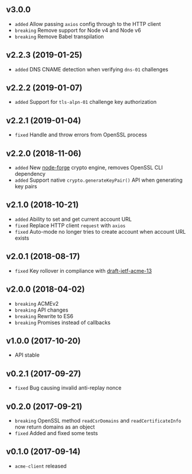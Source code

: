 ## v3.0.0

* `added` Allow passing `axios` config through to the HTTP client
* `breaking` Remove support for Node v4 and Node v6
* `breaking` Remove Babel transpilation


## v2.2.3 (2019-01-25)

* `added` DNS CNAME detection when verifying `dns-01` challenges


## v2.2.2 (2019-01-07)

* `added` Support for `tls-alpn-01` challenge key authorization


## v2.2.1 (2019-01-04)

* `fixed` Handle and throw errors from OpenSSL process


## v2.2.0 (2018-11-06)

* `added` New [node-forge](https://www.npmjs.com/package/node-forge) crypto engine, removes OpenSSL CLI dependency
* `added` Support native `crypto.generateKeyPair()` API when generating key pairs


## v2.1.0 (2018-10-21)

* `added` Ability to set and get current account URL
* `fixed` Replace HTTP client `request` with `axios`
* `fixed` Auto-mode no longer tries to create account when account URL exists


## v2.0.1 (2018-08-17)

* `fixed` Key rollover in compliance with [draft-ietf-acme-13](https://tools.ietf.org/html/draft-ietf-acme-acme-13)


## v2.0.0 (2018-04-02)

* `breaking` ACMEv2
* `breaking` API changes
* `breaking` Rewrite to ES6
* `breaking` Promises instead of callbacks


## v1.0.0 (2017-10-20)

* API stable


## v0.2.1 (2017-09-27)

* `fixed` Bug causing invalid anti-replay nonce


## v0.2.0 (2017-09-21)

* `breaking` OpenSSL method `readCsrDomains` and `readCertificateInfo` now return domains as an object
* `fixed` Added and fixed some tests


## v0.1.0 (2017-09-14)

* `acme-client` released
